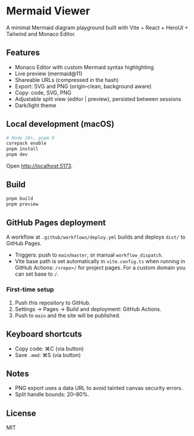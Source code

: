 # Mermaid Viewer

A minimal Mermaid diagram playground built with Vite + React + HeroUI + Tailwind and Monaco Editor.

## Features

- Monaco Editor with custom Mermaid syntax highlighting
- Live preview (mermaid@11)
- Shareable URLs (compressed in the hash)
- Export: SVG and PNG (origin‑clean, background aware)
- Copy: code, SVG, PNG
- Adjustable split view (editor | preview), persisted between sessions
- Dark/light theme

## Local development (macOS)

```bash
# Node 20+, pnpm 9
corepack enable
pnpm install
pnpm dev
```

Open [http://localhost:5173](http://localhost:5173).

## Build

```bash
pnpm build
pnpm preview
```

## GitHub Pages deployment

A workflow at `.github/workflows/deploy.yml` builds and deploys `dist/` to GitHub Pages.

- Triggers: push to `main`/`master`, or manual `workflow_dispatch`.
- Vite base path is set automatically in `vite.config.ts` when running in GitHub Actions:
  `/<repo>/` for project pages. For a custom domain you can set base to `/`.

### First‑time setup

1. Push this repository to GitHub.
2. Settings → Pages → Build and deployment: GitHub Actions.
3. Push to `main` and the site will be published.

## Keyboard shortcuts

- Copy code: ⌘C (via button)
- Save `.mmd`: ⌘S (via button)

## Notes

- PNG export uses a data URL to avoid tainted canvas security errors.
- Split handle bounds: 20–80%.

## License

MIT
